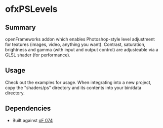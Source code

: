 # ofxPSLevels
## Summary
openFrameworks addon which enables Photoshop-style level adjustment for textures (images, video, anything you want). Contrast, saturation, brightness and gamma (with input and output control) are adjusteable via a GLSL shader (for performance).

## Usage
Check out the examples for usage. When integrating into a new project, copy the "shaders/ps" directory and its contents into your bin/data directory.

## Dependencies
-   Built against [oF 074](http://www.openframeworks.cc/download/)